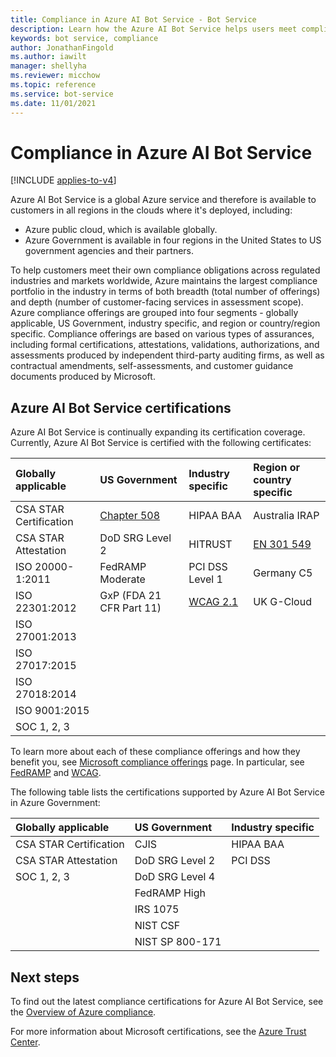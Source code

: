 ```yaml
---
title: Compliance in Azure AI Bot Service - Bot Service
description: Learn how the Azure AI Bot Service helps users meet compliance obligations. See which certificates the service holds in various industries and geographic areas.
keywords: bot service, compliance
author: JonathanFingold
ms.author: iawilt
manager: shellyha
ms.reviewer: micchow
ms.topic: reference
ms.service: bot-service
ms.date: 11/01/2021
---
```


# Compliance in Azure AI Bot Service

[!INCLUDE [applies-to-v4](includes/applies-to-v4-current.md)]

Azure AI Bot Service is a global Azure service and therefore is available to customers in all regions in the clouds where it's deployed, including:

- Azure public cloud, which is available globally.
- Azure Government is available in four regions in the United States to US government agencies and their partners.

To help customers meet their own compliance obligations across regulated industries and markets worldwide, Azure maintains the largest compliance portfolio in the industry in terms of both breadth (total number of offerings) and depth (number of customer-facing services in assessment scope). Azure compliance offerings are grouped into four segments - globally applicable, US Government, industry specific, and region or country/region specific. Compliance offerings are based on various types of assurances, including formal certifications, attestations, validations, authorizations, and assessments produced by independent third-party auditing firms, as well as contractual amendments, self-assessments, and customer guidance documents produced by Microsoft.

## Azure AI Bot Service certifications

Azure AI Bot Service is continually expanding its certification coverage. Currently, Azure AI Bot Service is certified with the following certificates:

| Globally applicable  | US Government  | Industry specific | Region or country specific |
| :--- | :--- | :---| :---|
| CSA STAR Certification  | [Chapter 508](/compliance/regulatory/offering-Section-508-VPATS)  | HIPAA BAA | Australia IRAP |
| CSA STAR Attestation | DoD SRG Level 2 | HITRUST | [EN 301 549](/compliance/regulatory/offering-en-301-549-eu) |
| ISO 20000-1:2011 | FedRAMP Moderate | PCI DSS Level 1 |Germany C5 |
| ISO 22301:2012 |GxP (FDA 21 CFR Part 11) | [WCAG 2.1](https://cloudblogs.microsoft.com/industry-blog/government/2018/09/11/accessibility-conformance-reports/) |UK G-Cloud |
| ISO 27001:2013 | | | |
| ISO 27017:2015 | | | |
| ISO 27018:2014 | | | |
| ISO 9001:2015  | | | |
| SOC 1, 2, 3 | | | |

To learn more about each of these compliance offerings and how they benefit you, see [Microsoft compliance offerings](/compliance/regulatory/offering-home) page.
In particular, see [FedRAMP](/compliance/regulatory/offering-fedramp) and [WCAG](https://cloudblogs.microsoft.com/industry-blog/government/2018/09/11/accessibility-conformance-reports/).

The following table lists the certifications supported by Azure AI Bot Service in Azure Government:

| Globally applicable | US Government | Industry specific |
| :--- | :--- | :--- |
| CSA STAR Certification | CJIS | HIPAA BAA |
| CSA STAR Attestation | DoD SRG Level 2 | PCI DSS |
| SOC 1, 2, 3 | DoD SRG Level 4 | |
| | FedRAMP High  | |
| | IRS 1075 | |
| | NIST CSF | |
| | NIST SP 800-171 | |

## Next steps

To find out the latest compliance certifications for Azure AI Bot Service, see the [Overview of Azure compliance](https://gallery.technet.microsoft.com/Overview-of-Azure-c1be3942).

For more information about Microsoft certifications, see the [Azure Trust Center](https://azure.microsoft.com/overview/trusted-cloud/).
